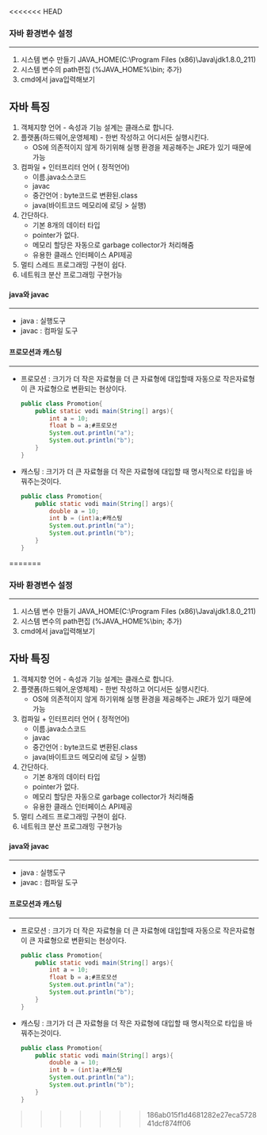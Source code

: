 <<<<<<< HEAD
### 자바 환경변수 설정

---

1. 시스템 변수 만들기 JAVA_HOME(C:\Program Files (x86)\Java\jdk1.8.0_211)
2. 시스템 변수의 path편집 (%JAVA_HOME%\bin; 추가)
3. cmd에서 java입력해보기



## 자바 특징

1. 객체지향 언어 - 속성과 기능 설계는 클래스로 합니다.
2. 플랫폼(하드웨어,운영체제) - 한번 작성하고 어디서든 실행시킨다.
   * OS에 의존적이지 않게 하기위해 실행 환경을 제공해주는 JRE가 있기 때문에 가능
3. 컴파일 + 인터프리터 언어 ( 정적언어)
   * 이름.java소스코드
   * javac
   * 중간언어 : byte코드로 변환된.class
   * java(바이트코드 메모리에 로딩 > 실행)
4. 간단하다.
   * 기본 8개의 데이터 타입
   * pointer가 없다.
   * 메모리 할당은 자동으로 garbage collector가 처리해줌
   * 유용한 클래스 인터페이스 API제공
5. 멀티 스레드 프로그래밍 구현이 쉽다.
6. 네트워크 분산 프로그래밍 구현가능



#### java와 javac

---

* java : 실행도구
* javac : 컴파일 도구

### 

#### 프로모션과 캐스팅

---

* 프로모션 :     크기가 더 작은 자료형을 더 큰 자료형에 대입할때 자동으로 작은자료형이 큰 자료형으로 변환되는 현상이다. 

  ```java
  public class Promotion{
      public static vodi main(String[] args){
          int a = 10;
          float b = a;#프로모션
          System.out.println("a");
          System.out.println("b");
      }
  }
  ```

  

* 캐스팅 : 크기가 더 큰 자료형을 더 작은 자료형에 대입할 때 명시적으로 타입을 바꿔주는것이다.

  ~~~java
  public class Promotion{
      public static vodi main(String[] args){
          double a = 10;
          int b = (int)a;#캐스팅
          System.out.println("a");
          System.out.println("b");
      }
  }
  ~~~

=======
### 자바 환경변수 설정

---

1. 시스템 변수 만들기 JAVA_HOME(C:\Program Files (x86)\Java\jdk1.8.0_211)
2. 시스템 변수의 path편집 (%JAVA_HOME%\bin; 추가)
3. cmd에서 java입력해보기



## 자바 특징

1. 객체지향 언어 - 속성과 기능 설계는 클래스로 합니다.
2. 플랫폼(하드웨어,운영체제) - 한번 작성하고 어디서든 실행시킨다.
   * OS에 의존적이지 않게 하기위해 실행 환경을 제공해주는 JRE가 있기 때문에 가능
3. 컴파일 + 인터프리터 언어 ( 정적언어)
   * 이름.java소스코드
   * javac
   * 중간언어 : byte코드로 변환된.class
   * java(바이트코드 메모리에 로딩 > 실행)
4. 간단하다.
   * 기본 8개의 데이터 타입
   * pointer가 없다.
   * 메모리 할당은 자동으로 garbage collector가 처리해줌
   * 유용한 클래스 인터페이스 API제공
5. 멀티 스레드 프로그래밍 구현이 쉽다.
6. 네트워크 분산 프로그래밍 구현가능



#### java와 javac

---

* java : 실행도구
* javac : 컴파일 도구

### 

#### 프로모션과 캐스팅

---

* 프로모션 :     크기가 더 작은 자료형을 더 큰 자료형에 대입할때 자동으로 작은자료형이 큰 자료형으로 변환되는 현상이다. 

  ```java
  public class Promotion{
      public static vodi main(String[] args){
          int a = 10;
          float b = a;#프로모션
          System.out.println("a");
          System.out.println("b");
      }
  }
  ```

  

* 캐스팅 : 크기가 더 큰 자료형을 더 작은 자료형에 대입할 때 명시적으로 타입을 바꿔주는것이다.

  ~~~java
  public class Promotion{
      public static vodi main(String[] args){
          double a = 10;
          int b = (int)a;#캐스팅
          System.out.println("a");
          System.out.println("b");
      }
  }
  ~~~

>>>>>>> 186ab015f1d4681282e27eca572841dcf874ff06
  